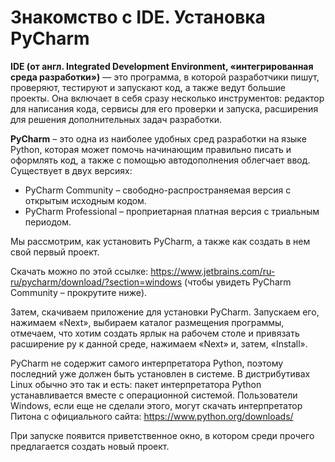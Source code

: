 # Знакомство с IDE. Установка PyCharm

**IDE (от англ. Integrated Development Environment, «интегрированная среда разработки»)** — это программа, в которой разработчики пишут, проверяют, тестируют и запускают код, а также ведут большие проекты. Она включает в себя сразу несколько инструментов: редактор для написания кода, сервисы для его проверки и запуска, расширения для решения дополнительных задач разработки.

**PyCharm** – это одна из наиболее удобных сред разработки на языке Python, которая может помочь начинающим правильно писать и оформлять код, а также с помощью автодополнения облегчает ввод. Существует в двух версиях:

- PyCharm Community – свободно-распространяемая версия с открытым исходным кодом.
- PyCharm Professional – проприетарная платная версия с триальным периодом.
  
Мы рассмотрим, как установить PyCharm, а также как создать в нем свой первый проект.

Скачать можно по этой ссылке: https://www.jetbrains.com/ru-ru/pycharm/download/?section=windows 
(чтобы увидеть PyCharm Community – прокрутите ниже).

Затем, скачиваем приложение для установки PyCharm. Запускаем его, нажимаем «Next», выбираем каталог размещения программы, отмечаем, что хотим создать ярлык на рабочем столе и привязать расширение py к данной среде, нажимаем «Next» и, затем, «Install».

PyCharm не содержит самого интерпретатора Python, поэтому последний уже должен быть установлен в системе. В дистрибутивах Linux обычно это так и есть: пакет интерпретатора Python устанавливается вместе с операционной системой. Пользователи Windows, если еще не сделали этого, могут скачать интерпретатор Питона с официального сайта: https://www.python.org/downloads/

При запуске появится приветственное окно, в котором среди прочего предлагается создать новый проект.
